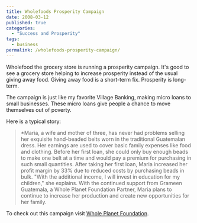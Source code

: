 ```yaml
---
title: Wholefoods Prosperity Campaign
date: 2008-03-12
published: true
categories:
  - "Success and Prosperity"
tags:
  - business
permalink: /wholefoods-prosperity-campaign/
---
```

Wholefood the grocery store is running a prosperity campaign.  It's good to see a grocery store helping to increase prosperity instead of the usual giving away food.  Giving away food is a short-term fix.  Prosperity is long-term.

The campaign is just like my favorite Village Banking, making micro loans to small businesses.  These micro loans give people a chance to move themselves out of poverty.

Here is a typical story:
> *Maria, a wife and mother of three, has never had problems selling her exquisite hand-beaded belts worn in the traditional Guatemalan dress.  Her earnings are used to cover basic family expenses like food and clothing.  Before her first loan, she could only buy enough beads to make one belt at a time and would pay a premium for purchasing in such small quantities.  After taking her first loan, Maria increased her profit margin by 33% due to reduced costs by purchasing beads in bulk. "With the additional income, I will invest in education for my children," she explains.  With the continued support from Grameen Guatemala, a Whole Planet Foundation Partner, Maria plans to continue to increase her production and create new opportunities for her family.

To check out this campaign visit [Whole Planet Foundation](https://www.wholeplanetfoundation.org).

